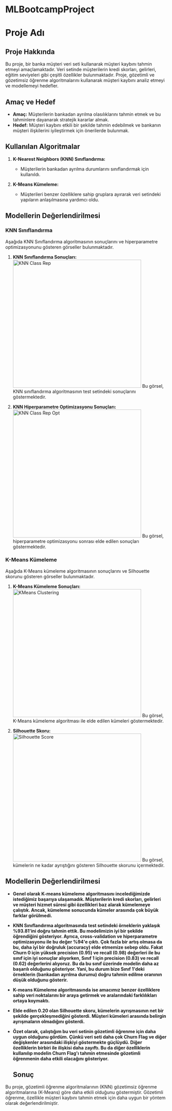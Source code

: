 # MLBootcampProject

# Proje Adı

## Proje Hakkında

Bu proje, bir banka müşteri veri seti kullanarak müşteri kaybını tahmin etmeyi amaçlamaktadır. Veri setinde müşterilerin kredi skorları, gelirleri, eğitim seviyeleri gibi çeşitli özellikler bulunmaktadır. Proje, gözetimli ve gözetimsiz öğrenme algoritmalarını kullanarak müşteri kaybını analiz etmeyi ve modellemeyi hedefler.

## Amaç ve Hedef

- **Amaç:** Müşterilerin bankadan ayrılma olasılıklarını tahmin etmek ve bu tahminlere dayanarak stratejik kararlar almak.
- **Hedef:** Müşteri kaybını etkili bir şekilde tahmin edebilmek ve bankanın müşteri ilişkilerini iyileştirmek için önerilerde bulunmak.

## Kullanılan Algoritmalar

1. **K-Nearest Neighbors (KNN) Sınıflandırma:**
   - Müşterilerin bankadan ayrılma durumlarını sınıflandırmak için kullanıldı.

2. **K-Means Kümeleme:**
   - Müşterileri benzer özelliklere sahip gruplara ayırarak veri setindeki yapıların anlaşılmasına yardımcı oldu.

## Modellerin Değerlendirilmesi

### KNN Sınıflandırma

Aşağıda KNN Sınıflandırma algoritmasının sonuçlarını ve hiperparametre optimizasyonunu gösteren görseller bulunmaktadır.

1. **KNN Sınıflandırma Sonuçları:**
   <img src="https://github.com/user-attachments/assets/1566acc7-3c5c-44cd-9029-b5a1e4a2dc9d" alt="KNN Class Rep" width="400"/>
   Bu görsel, KNN sınıflandırma algoritmasının test setindeki sonuçlarını göstermektedir.

2. **KNN Hiperparametre Optimizasyonu Sonuçları:**
   <img src="https://github.com/user-attachments/assets/a2b69efa-793d-42e7-92c8-99721023db95" alt="KNN Class Rep Opt" width="400"/>
   Bu görsel, hiperparametre optimizasyonu sonrası elde edilen sonuçları göstermektedir.

### K-Means Kümeleme

Aşağıda K-Means kümeleme algoritmasının sonuçlarını ve Silhouette skorunu gösteren görseller bulunmaktadır.

1. **K-Means Kümeleme Sonuçları:**
   <img src="https://github.com/user-attachments/assets/19e4da3e-6ac9-48f7-a05c-79fc43c3a626" alt="KMeans Clustering" width="400"/>
   Bu görsel, K-Means kümeleme algoritması ile elde edilen kümeleri göstermektedir.

2. **Silhouette Skoru:**
   <img src="https://github.com/user-attachments/assets/7bf3ba0f-9121-427f-9659-62736ac9761b" alt="Silhouette Score" width="400"/>
   Bu görsel, kümelerin ne kadar ayrıştığını gösteren Silhouette skorunu içermektedir.


## Modellerin Değerlendirilmesi

- **Genel olarak K-means kümeleme algoritmasını incelediğimizde istediğimiz başarıya ulaşamadık. Müşterilerin kredi skorları, gelirleri ve müşteri hizmet süresi gibi özellikleri baz alarak kümelemeye çalıştık. Ancak, kümeleme sonucunda kümeler arasında çok büyük farklar görülmedi.**

- **KNN Sınıflandırma algoritmasında test setindeki örneklerin yaklaşık %93.81'ini doğru tahmin ettik. Bu modelimizin iyi bir şekilde öğrendiğini gösteriyor. Ayrıca, cross-validation ve hiperparametre optimizasyonu ile bu değer %94'e çıktı. Çok fazla bir artış olmasa da bu, daha iyi bir doğruluk (accuracy) elde etmemize sebep oldu. Fakat Churn 0 için yüksek precision (0.95) ve recall (0.98) değerleri ile bu sınıf için iyi sonuçlar alıyorken, Sınıf 1 için precision (0.83) ve recall (0.62) değerlerini alıyoruz. Bu da bu sınıf üzerinde modelin daha az başarılı olduğunu gösteriyor. Yani, bu durum bize Sınıf 1'deki örneklerin (bankadan ayrılma durumu) doğru tahmin edilme oranının düşük olduğunu gösterir.**

- **K-means Kümeleme algoritmasında ise amacımız benzer özelliklere sahip veri noktalarını bir araya getirmek ve aralarındaki farklılıkları ortaya koymaktı.**

- **Elde edilen 0.20 olan Silhouette skoru, kümelerin ayrışmasının net bir şekilde gerçekleşmediğini gösterdi. Müşteri kümeleri arasında belirgin ayrışmaların olmadığını gösterdi.**

- **Özet olarak, çalıştığım bu veri setinin gözetimli öğrenme için daha uygun olduğunu gördüm. Çünkü veri seti daha çok Churn Flag ve diğer değişkenler arasındaki ilişkiyi göstermekte güçlüydü. Diğer özelliklerin birbiri ile ilişkisi daha zayıftı. Bu da diğer özelliklerin kullanılıp modelin Churn Flag'ı tahmin etmesinde gözetimli öğrenmenin daha etkili olacağını gösteriyor.**


   ## Sonuç

Bu proje, gözetimli öğrenme algoritmalarının (KNN) gözetimsiz öğrenme algoritmalarına (K-Means) göre daha etkili olduğunu göstermiştir. Gözetimli öğrenme, özellikle müşteri kaybını tahmin etmek için daha uygun bir yöntem olarak değerlendirilmiştir.

